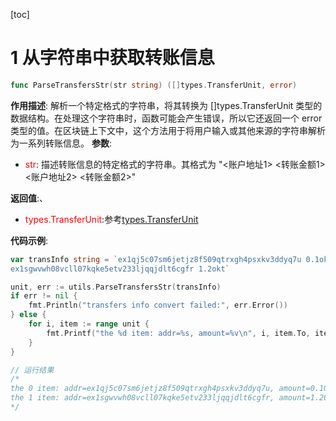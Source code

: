 [toc]

# 1 从字符串中获取转账信息
```go
func ParseTransfersStr(str string) ([]types.TransferUnit, error)
```
**作用描述**:
解析一个特定格式的字符串，将其转换为 []types.TransferUnit 类型的数据结构。在处理这个字符串时，函数可能会产生错误，所以它还返回一个 error 类型的值。在区块链上下文中，这个方法用于将用户输入或其他来源的字符串解析为一系列转账信息。
**参数**:
- <font color=red>str</font>: 描述转账信息的特定格式的字符串。其格式为
 "<账户地址1> <转账金额1>
 <账户地址2> <转账金额2>"

**返回值**:、
- <font color=red>types.TransferUnit</font>:参考[types.TransferUnit](100_各个类型定义.md#5-typestransferunit类型)

**代码示例**:
```go
var transInfo string = `ex1qj5c07sm6jetjz8f509qtrxgh4psxkv3ddyq7u 0.1okt
ex1sgwvwh08vcll07kqke5etv233ljqqjdlt6cgfr 1.2okt`

unit, err := utils.ParseTransfersStr(transInfo)
if err != nil {
    fmt.Println("transfers info convert failed:", err.Error())
} else {
    for i, item := range unit {
        fmt.Printf("the %d item: addr=%s, amount=%v\n", i, item.To, item.Coins.String())
    }
}

// 运行结果
/*
the 0 item: addr=ex1qj5c07sm6jetjz8f509qtrxgh4psxkv3ddyq7u, amount=0.100000000000000000okt
the 1 item: addr=ex1sgwvwh08vcll07kqke5etv233ljqqjdlt6cgfr, amount=1.200000000000000000okt
*/
```

